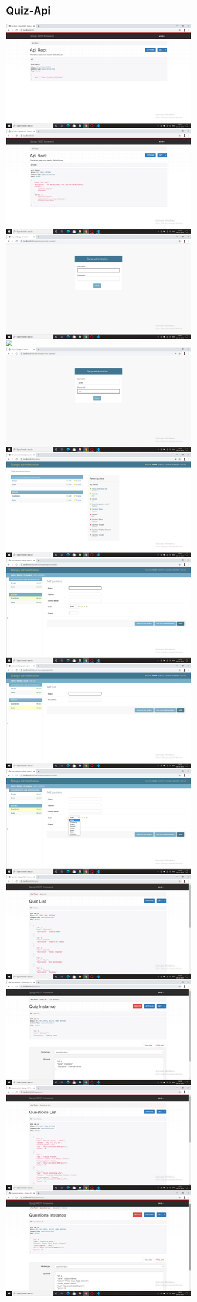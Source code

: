 # Quiz-Api
![](Screenshots/Screenshot%20(73).png)
![](Screenshots/Screenshot%20(74).png)
![](Screenshots/Screenshot%20(75).png)
![](Screenshots/Screenshot%20(76).png)
![](Screenshots/Screenshot%20(77).png)
![](Screenshots/Screenshot%20(78).png)
![](Screenshots/Screenshot%20(79).png)
![](Screenshots/Screenshot%20(80).png)
![](Screenshots/Screenshot%20(81).png)
![](Screenshots/Screenshot%20(82).png)
![](Screenshots/Screenshot%20(83).png)
![](Screenshots/Screenshot%20(84).png)
![](Screenshots/Screenshot%20(85).png)
